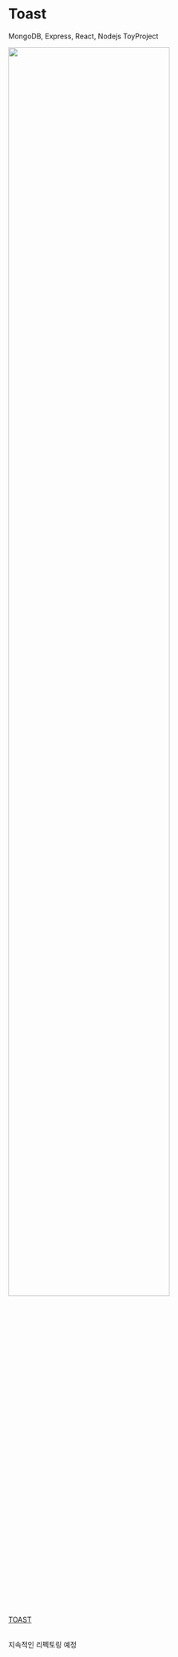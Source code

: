 # Toast
MongoDB, Express, React, Nodejs  ToyProject

<img width="80%" src="https://user-images.githubusercontent.com/96166013/190034457-8ef3b3e6-ce44-48a8-bc1b-4cd962abaaf1.gif"/>

<a href="https://toast-picker.herokuapp.com/" target="_blanket">TOAST</a>

<br/>
지속적인 리펙토링 예정
